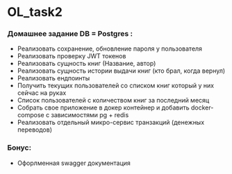 # OL_task2
### Домашнее задание DB = Postgres : 
- Реализовать сохранение, обновление пароля у пользователя 
- Реализовать проверку JWT токенов 
- Реализовать сущность книг (Название, автор)
- Реализовать сущность истории выдачи книг (кто брал, когда вернул) 
- Реализовать ендпоинты 
 - Получить текущих пользователей со списком книг который у них сейчас на руках 
 - Список пользователей с количеством книг за последний месяц 
 - Собрать свое приложение в докер контейнер и добавить docker-compose с зависимостями pg + redis 
- Реализовать отдельный микро-сервис транзакций (денежных переводов)
### Бонус: 
- Офорлменная swagger документация
